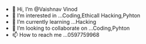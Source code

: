 - 👋 Hi, I’m @Vaishnav Vinod
- 👀 I’m interested in ...Coding,Ethicall Hacking,Pyhton
- 🌱 I’m currently learning ...Hacking
- 💞️ I’m looking to collaborate on ...Coding,Pyhton
- 📫 How to reach me ...0597759968

<!---
VAI7581/VAI7581 is a ✨ special ✨ repository because its `README.md` (this file) appears on your GitHub profile.
You can click the Preview link to take a look at your changes.
--->
